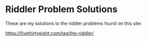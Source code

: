 # Riddler Problem Solutions

These are my solutions to the riddler problems found on this site:

https://fivethirtyeight.com/tag/the-riddler/
